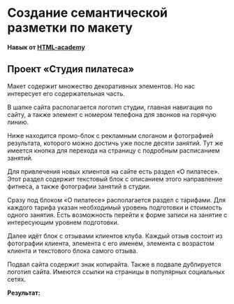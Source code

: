 # Создание семантической разметки по макету

**Навык от [HTML-academy](https://htmlacademy.ru/skills/semantic-markup)**

## Проект «Студия пилатеса»

Макет содержит множество декоративных элементов. Но нас интересует его содержательная часть.

В шапке сайта располагается логотип студии, главная навигация по сайту, 
а также элемент с номером телефона для звонков на горячую линию.

Ниже находится промо-блок с рекламным слоганом и фотографией результата, которого можно достичь уже после десяти занятий. 
Тут же имеется кнопка для перехода на страницу с подробным расписанием занятий.

Для привлечения новых клиентов на сайте есть раздел «О пилатесе». Этот раздел содержит текстовый блок с описанием этого направление фитнеса, 
а также фотографии занятий в студии.

Сразу под блоком «О пилатесе» располагается раздел с тарифами. Для каждого тарифа указан необходимый уровень подготовки и стоимость одного занятия. 
Есть возможность перейти к форме записи на занятие с интересующим уровнем подготовки.

Далее идёт блок с отзывами клиентов клуба. Каждый отзыв состоит из фотографии клиента, элемента с его именем, 
элемента с возрастом клиента и текстового блока самого отзыва.

Подвал сайта содержит знак копирайта. Также в подвале дублируется логотип сайта. Имеются ссылки на страницы в популярных социальных сетях.

**Результат:**
